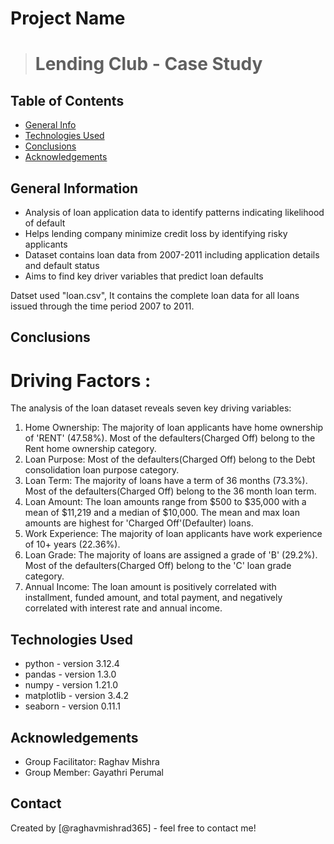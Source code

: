# Project Name
> # **Lending Club - Case Study**


## Table of Contents
* [General Info](#general-information)
* [Technologies Used](#technologies-used)
* [Conclusions](#conclusions)
* [Acknowledgements](#acknowledgements)

<!-- You can include any other section that is pertinent to your problem -->

## General Information

- Analysis of loan application data to identify patterns indicating likelihood of default
- Helps lending company minimize credit loss by identifying risky applicants
- Dataset contains loan data from 2007-2011 including application details and default status
- Aims to find key driver variables that predict loan defaults

Datset used "loan.csv", It contains the complete loan data for all loans issued through the time period 2007 to 2011.

<!-- You don't have to answer all the questions - just the ones relevant to your project. -->

## Conclusions
# Driving Factors :

The analysis of the loan dataset reveals seven key driving variables:

1. Home Ownership: The majority of loan applicants have home ownership of 'RENT' (47.58%). Most of the defaulters(Charged Off) belong to the Rent home ownership category.
2. Loan Purpose: Most of the defaulters(Charged Off) belong to the Debt consolidation loan purpose category.
3. Loan Term: The majority of loans have a term of 36 months (73.3%). Most of the defaulters(Charged Off) belong to the 36 month loan term.
4. Loan Amount: The loan amounts range from $500 to $35,000 with a mean of $11,219 and a median of $10,000. The mean and max loan amounts are highest for 'Charged Off'(Defaulter) loans.
5. Work Experience: The majority of loan applicants have work experience of 10+ years (22.36%).
6. Loan Grade: The majority of loans are assigned a grade of 'B' (29.2%). Most of the defaulters(Charged Off) belong to the 'C' loan grade category.
7. Annual Income: The loan amount is positively correlated with installment, funded amount, and total payment, and negatively correlated with interest rate and annual income.

<!-- You don't have to answer all the questions - just the ones relevant to your project. -->


## Technologies Used
- python - version 3.12.4
- pandas - version 1.3.0
- numpy - version 1.21.0 
- matplotlib - version 3.4.2
- seaborn - version 0.11.1

<!-- As the libraries versions keep on changing, it is recommended to mention the version of library used in this project -->

## Acknowledgements

- Group Facilitator: Raghav Mishra
- Group Member: Gayathri Perumal 


## Contact
Created by [@raghavmishrad365] - feel free to contact me!

